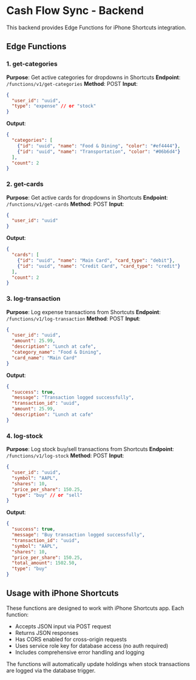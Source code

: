 
# Cash Flow Sync - Backend

This backend provides Edge Functions for iPhone Shortcuts integration.

## Edge Functions

### 1. get-categories
**Purpose**: Get active categories for dropdowns in Shortcuts
**Endpoint**: `/functions/v1/get-categories`
**Method**: POST
**Input**:
```json
{
  "user_id": "uuid",
  "type": "expense" // or "stock"
}
```
**Output**:
```json
{
  "categories": [
    {"id": "uuid", "name": "Food & Dining", "color": "#ef4444"},
    {"id": "uuid", "name": "Transportation", "color": "#06b6d4"}
  ],
  "count": 2
}
```

### 2. get-cards
**Purpose**: Get active cards for dropdowns in Shortcuts
**Endpoint**: `/functions/v1/get-cards`
**Method**: POST
**Input**:
```json
{
  "user_id": "uuid"
}
```
**Output**:
```json
{
  "cards": [
    {"id": "uuid", "name": "Main Card", "card_type": "debit"},
    {"id": "uuid", "name": "Credit Card", "card_type": "credit"}
  ],
  "count": 2
}
```

### 3. log-transaction
**Purpose**: Log expense transactions from Shortcuts
**Endpoint**: `/functions/v1/log-transaction`
**Method**: POST
**Input**:
```json
{
  "user_id": "uuid",
  "amount": 25.99,
  "description": "Lunch at cafe",
  "category_name": "Food & Dining",
  "card_name": "Main Card"
}
```
**Output**:
```json
{
  "success": true,
  "message": "Transaction logged successfully",
  "transaction_id": "uuid",
  "amount": 25.99,
  "description": "Lunch at cafe"
}
```

### 4. log-stock
**Purpose**: Log stock buy/sell transactions from Shortcuts
**Endpoint**: `/functions/v1/log-stock`
**Method**: POST
**Input**:
```json
{
  "user_id": "uuid",
  "symbol": "AAPL",
  "shares": 10,
  "price_per_share": 150.25,
  "type": "buy" // or "sell"
}
```
**Output**:
```json
{
  "success": true,
  "message": "Buy transaction logged successfully",
  "transaction_id": "uuid",
  "symbol": "AAPL",
  "shares": 10,
  "price_per_share": 150.25,
  "total_amount": 1502.50,
  "type": "buy"
}
```

## Usage with iPhone Shortcuts

These functions are designed to work with iPhone Shortcuts app. Each function:
- Accepts JSON input via POST request
- Returns JSON responses 
- Has CORS enabled for cross-origin requests
- Uses service role key for database access (no auth required)
- Includes comprehensive error handling and logging

The functions will automatically update holdings when stock transactions are logged via the database trigger.
